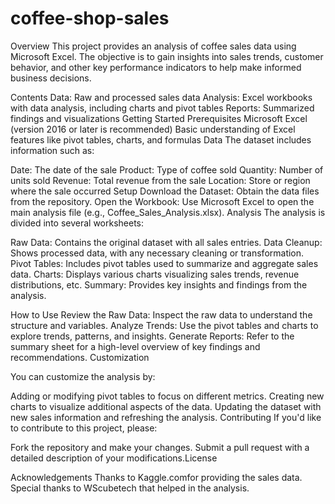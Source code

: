 # coffee-shop-sales

Overview
This project provides an analysis of coffee sales data using Microsoft Excel. The objective is to gain insights into sales trends, customer behavior, and other key performance indicators to help make informed business decisions.

Contents
Data: Raw and processed sales data
Analysis: Excel workbooks with data analysis, including charts and pivot tables
Reports: Summarized findings and visualizations
Getting Started
Prerequisites
Microsoft Excel (version 2016 or later is recommended)
Basic understanding of Excel features like pivot tables, charts, and formulas
Data
The dataset includes information such as:

Date: The date of the sale
Product: Type of coffee sold
Quantity: Number of units sold
Revenue: Total revenue from the sale
Location: Store or region where the sale occurred
Setup
Download the Dataset: Obtain the data files from the repository.
Open the Workbook: Use Microsoft Excel to open the main analysis file (e.g., Coffee_Sales_Analysis.xlsx).
Analysis
The analysis is divided into several worksheets:

Raw Data: Contains the original dataset with all sales entries.
Data Cleanup: Shows processed data, with any necessary cleaning or transformation.
Pivot Tables: Includes pivot tables used to summarize and aggregate sales data.
Charts: Displays various charts visualizing sales trends, revenue distributions, etc.
Summary: Provides key insights and findings from the analysis.

How to Use
Review the Raw Data: Inspect the raw data to understand the structure and variables.
Analyze Trends: Use the pivot tables and charts to explore trends, patterns, and insights.
Generate Reports: Refer to the summary sheet for a high-level overview of key findings and recommendations.
Customization

You can customize the analysis by:

Adding or modifying pivot tables to focus on different metrics.
Creating new charts to visualize additional aspects of the data.
Updating the dataset with new sales information and refreshing the analysis.
Contributing
If you'd like to contribute to this project, please:

Fork the repository and make your changes.
Submit a pull request with a detailed description of your modifications.License

Acknowledgements
Thanks to Kaggle.comfor providing the sales data.
Special thanks to WScubetech that helped in the analysis.
